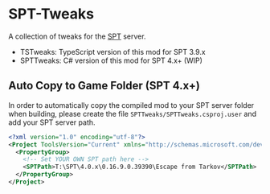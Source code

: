 # SPT-Tweaks

A collection of tweaks for the [SPT](https://sp-tarkov.com/) server.

- TSTweaks: TypeScript version of this mod for SPT 3.9.x
- SPTTweaks: C# version of this mod for SPT 4.x+ (WIP)

## Auto Copy to Game Folder (SPT 4.x+)

In order to automatically copy the compiled mod to your SPT server folder when building,
please create the file `SPTTweaks/SPTTweaks.csproj.user` and add your SPT server path.

```xml
<?xml version="1.0" encoding="utf-8"?>
<Project ToolsVersion="Current" xmlns="http://schemas.microsoft.com/developer/msbuild/2003">
  <PropertyGroup>
    <!-- Set YOUR OWN SPT path here -->
    <SPTPath>T:\SPT\4.0.x\0.16.9.0.39390\Escape from Tarkov</SPTPath>
  </PropertyGroup>
</Project>
```